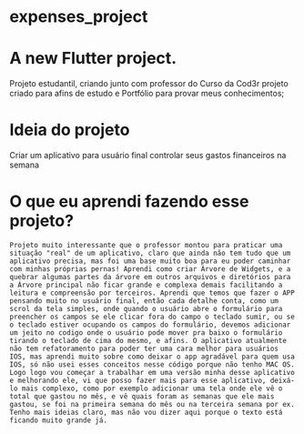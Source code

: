 # expenses_project

# A new Flutter project.

Projeto estudantil, criando junto com professor do Curso da Cod3r
projeto criado para afins de estudo e Portfólio para provar meus conhecimentos;

# Ideia do projeto
Criar um aplicativo para usuário final controlar seus gastos financeiros na semana

# O que eu aprendi fazendo esse projeto?
    Projeto muito interessante que o professor montou para praticar uma situação "real" de um aplicativo, claro que ainda não tem tudo que um aplicativo precisa, mas foi uma base muito boa para eu poder caminhar com minhas próprias pernas! Aprendi como criar Árvore de Widgets, e a quebrar algumas partes da árvore em outros arquivos e diretórios para a Árvore principal não ficar grande e complexa demais facilitando a leitura e compreensão por terceiros. Aprendi que temos que fazer o APP pensando muito no usuário final, então cada detalhe conta, como um scrol da tela simples, onde quando o usuário abre o formulário para preencher os campos se ele clicar fora do campo o teclado sumir, ou se o teclado estiver ocupando os campos do formulário, devemos adicionar um jeito no codigo onde o usuário pode mover pra baixo o formulário tirando o teclado de cima do mesmo, e afins. O aplicativo atualmente não tem refatoramento para poder ter uma cara melhor para usuários IOS, mas aprendi muito sobre como deixar o app agradável para quem usa IOS, só não usei esses conceitos nesse código porque não tenho MAC OS. Logo logo vou começar a trabalhar em uma versão minha desse aplicativo e melhorando ele, vi que posso fazer mais para esse aplicativo, deixá-lo mais complexo, como por exemplo adicionar uma tela onde ele vê o total que gastou no mês, e vê quais foram as semanas que ele mais gastou, se foi na primeira semana do mês ou na terceira semana por ex. Tenho mais ideias claro, mas não vou dizer aqui porque o texto está ficando muito grande já.